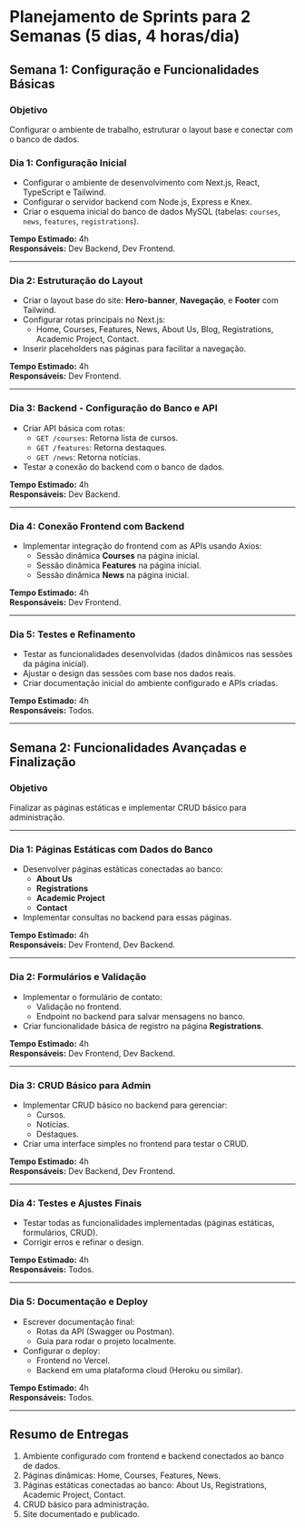 # Planejamento de Sprints para 2 Semanas (5 dias, 4 horas/dia)

## Semana 1: Configuração e Funcionalidades Básicas

### Objetivo
Configurar o ambiente de trabalho, estruturar o layout base e conectar com o banco de dados.

### Dia 1: Configuração Inicial
- Configurar o ambiente de desenvolvimento com Next.js, React, TypeScript e Tailwind.
- Configurar o servidor backend com Node.js, Express e Knex.
- Criar o esquema inicial do banco de dados MySQL (tabelas: `courses`, `news`, `features`, `registrations`).

**Tempo Estimado:** 4h  
**Responsáveis:** Dev Backend, Dev Frontend.

---

### Dia 2: Estruturação do Layout
- Criar o layout base do site: **Hero-banner**, **Navegação**, e **Footer** com Tailwind.
- Configurar rotas principais no Next.js:
  - Home, Courses, Features, News, About Us, Blog, Registrations, Academic Project, Contact.
- Inserir placeholders nas páginas para facilitar a navegação.

**Tempo Estimado:** 4h  
**Responsáveis:** Dev Frontend.

---

### Dia 3: Backend - Configuração do Banco e API
- Criar API básica com rotas:
  - `GET /courses`: Retorna lista de cursos.
  - `GET /features`: Retorna destaques.
  - `GET /news`: Retorna notícias.
- Testar a conexão do backend com o banco de dados.

**Tempo Estimado:** 4h  
**Responsáveis:** Dev Backend.

---

### Dia 4: Conexão Frontend com Backend
- Implementar integração do frontend com as APIs usando Axios:
  - Sessão dinâmica **Courses** na página inicial.
  - Sessão dinâmica **Features** na página inicial.
  - Sessão dinâmica **News** na página inicial.

**Tempo Estimado:** 4h  
**Responsáveis:** Dev Frontend.

---

### Dia 5: Testes e Refinamento
- Testar as funcionalidades desenvolvidas (dados dinâmicos nas sessões da página inicial).
- Ajustar o design das sessões com base nos dados reais.
- Criar documentação inicial do ambiente configurado e APIs criadas.

**Tempo Estimado:** 4h  
**Responsáveis:** Todos.

---

## Semana 2: Funcionalidades Avançadas e Finalização

### Objetivo
Finalizar as páginas estáticas e implementar CRUD básico para administração.

---

### Dia 1: Páginas Estáticas com Dados do Banco
- Desenvolver páginas estáticas conectadas ao banco:
  - **About Us**
  - **Registrations**
  - **Academic Project**
  - **Contact**
- Implementar consultas no backend para essas páginas.

**Tempo Estimado:** 4h  
**Responsáveis:** Dev Frontend, Dev Backend.

---

### Dia 2: Formulários e Validação
- Implementar o formulário de contato:
  - Validação no frontend.
  - Endpoint no backend para salvar mensagens no banco.
- Criar funcionalidade básica de registro na página **Registrations**.

**Tempo Estimado:** 4h  
**Responsáveis:** Dev Frontend, Dev Backend.

---

### Dia 3: CRUD Básico para Admin
- Implementar CRUD básico no backend para gerenciar:
  - Cursos.
  - Notícias.
  - Destaques.
- Criar uma interface simples no frontend para testar o CRUD.

**Tempo Estimado:** 4h  
**Responsáveis:** Dev Backend, Dev Frontend.

---

### Dia 4: Testes e Ajustes Finais
- Testar todas as funcionalidades implementadas (páginas estáticas, formulários, CRUD).
- Corrigir erros e refinar o design.

**Tempo Estimado:** 4h  
**Responsáveis:** Todos.

---

### Dia 5: Documentação e Deploy
- Escrever documentação final:
  - Rotas da API (Swagger ou Postman).
  - Guia para rodar o projeto localmente.
- Configurar o deploy:
  - Frontend no Vercel.
  - Backend em uma plataforma cloud (Heroku ou similar).

**Tempo Estimado:** 4h  
**Responsáveis:** Todos.

---

## Resumo de Entregas
1. Ambiente configurado com frontend e backend conectados ao banco de dados.
2. Páginas dinâmicas: Home, Courses, Features, News.
3. Páginas estáticas conectadas ao banco: About Us, Registrations, Academic Project, Contact.
4. CRUD básico para administração.
5. Site documentado e publicado.
